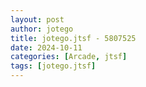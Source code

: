 ```yaml
---
layout: post
author: jotego
title: jotego.jtsf - 5807525
date: 2024-10-11
categories: [Arcade, jtsf]
tags: [jotego.jtsf]
---
```


